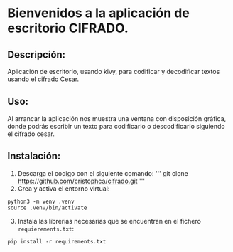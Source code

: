 # Bienvenidos a la aplicación de escritorio CIFRADO.
## Descripción:
Aplicación de escritorio, usando kivy, para codificar y decodificar textos usando
el cifrado Cesar.
## Uso:
Al arrancar la aplicación nos muestra una ventana con disposición gráfica, donde podrás escribir un texto para codificarlo o descodificarlo siguiendo el cifrado cesar.


## Instalación:
1. Descarga el codigo con el siguiente comando:
'''
git clone https://github.com/cristophca/cifrado.git
'''
2. Crea y activa el entorno virtual:
```
python3 -m venv .venv
source .venv/bin/activate
```
3. Instala las librerias necesarias que se encuentran en el fichero `requierements.txt`:
```
pip install -r requirements.txt
```
